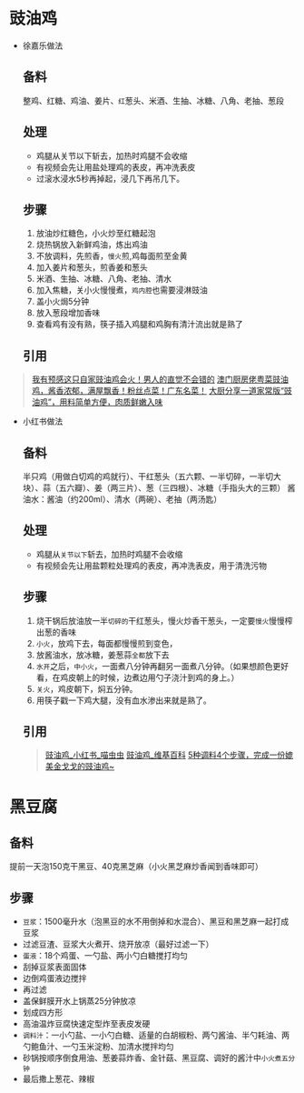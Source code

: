# 豉油鸡
- 徐嘉乐做法
	## 备料
	整鸡、红糖、鸡油、姜片、`红`葱头、米酒、生抽、冰糖、八角、老抽、葱段
	## 处理
	- 鸡腿从关节以下斩去，加热时鸡腿不会收缩
	- 有视频会先让用盐处理鸡的表皮，再冲洗表皮
	- 过滚水浸水5秒再掉起，浸几下再吊几下。
	## 步骤
	1. 放油炒红糖色，小火炒至红糖起泡
	2. 烧热锅放入新鲜鸡油，炼出鸡油
	3. 不放调料，先煎香，`慢火`煎,鸡每面煎至金黄
	4. 加入姜片和葱头，煎香姜和葱头
	5. 米酒、生抽、冰糖、八角、老抽、清水
	6. 加入焦糖，关小火慢慢煮，`鸡内腔`也需要浸淋豉油
	7. 盖小火焗5分钟
	8. 放入葱段增加香味
	9. 查看鸡有没有熟，筷子插入鸡腿和鸡胸有清汁流出就是熟了
	## 引用
> [我有预感这只自家豉油鸡会火！男人的直觉不会错的](https://www.bilibili.com/video/BV1Dd4y1L7wt/?spm_id_from=333.337.search-card.all.click&vd_source=eaf776518884d14bd74692dec0a81bb9)
> [澳门厨房佬粤菜豉油鸡，酱香浓郁，满屋飘香！粉丝点菜！广东名菜！](https://www.bilibili.com/video/BV1Hf4y157xt/?spm_id_from=333.788.recommend_more_video.-1&vd_source=eaf776518884d14bd74692dec0a81bb9)
> [大厨分享一道家常版“豉油鸡”，用料简单方便，肉质鲜嫩入味](https://www.bilibili.com/video/BV1T4411y7Hy/?spm_id_from=333.788.recommend_more_video.-1&vd_source=eaf776518884d14bd74692dec0a81bb9)

- 小红书做法
	## 备料
	半只鸡（用做白切鸡的鸡就行）、干红葱头（五六颗、一半切碎，一半切大块）、蒜（五六瓣）、姜（两三片）、葱（三四根）、冰糖（手指头大的三颗）
	酱油水：酱油（约200ml）、清水（两碗）、老抽（两汤匙）
	## 处理
	- 鸡腿从`关节以下`斩去，加热时鸡腿不会收缩
	- 有视频会先让用盐颗粒处理鸡的表皮，再冲洗表皮，用于清洗污物
	## 步骤
	1. 烧干锅后放油放一半`切碎的`干红葱头，慢火炒香干葱头，一定要`慢火`慢慢榨出葱的香味
	2. `小火`，放鸡下去，每面都慢慢煎到变色，
	3. 放酱油水，放冰糖，姜葱蒜`全都`放下去
	4. `水开`之后，`中小火`，一面煮八分钟再翻另一面煮八分钟。（如果想颜色更好看，在鸡皮朝上的时候，边煮边用勺子浇汁到鸡的身上。）
	5. `关火`，鸡皮朝下，焖五分钟。
	6. 用筷子戳一下鸡大腿，没有血水渗出来就是熟了。
	## 引用
	>[豉油鸡_小红书_喵虫虫](https://www.xiaohongshu.com/explore/648580fd000000001300f85b?app_platform=ios&app_version=7.91.1&share_from_user_hidden=true&type=normal&xhsshare=WeixinSession&appuid=590c409a82ec395985c52b4b&apptime=1687185472)
	>[豉油鸡_维基百科](https://zh.wikipedia.org/zh-cn/%E8%B1%89%E6%B2%B9%E9%9B%9E)
	>[5种调料4个步骤，完成一份媲美金戈戈的豉油鸡~](https://post.smzdm.com/p/a3drglzd/)
# 黑豆腐
## 备料
提前一天泡150克干黑豆、40克黑芝麻（小火黑芝麻炒香闻到香味即可）
## 步骤
- `豆浆`：1500毫升水（泡黑豆的水不用倒掉和水混合）、黑豆和黑芝麻一起打成豆浆
- 过滤豆渣、豆浆大火煮开、烧开放凉（最好过滤一下）
- `蛋液`：18个鸡蛋、一勺盐、两小勺白糖搅打均匀
- 刮掉豆浆表面固体
- 边倒鸡蛋液边搅拌
- 再过滤
- 盖保鲜膜开水上锅蒸25分钟放凉
- 划成四方形
- 高油温炸豆腐快速定型炸至表皮发硬
- `调料汁`：一小勺盐、一小勺白糖、适量的白胡椒粉、两勺酱油、半勺耗油、两勺鲍鱼汁、一勺玉米淀粉、加清水搅拌均匀
- 砂锅按顺序倒食用油、葱姜蒜炸香、金针菇、黑豆腐、调好的酱汁中`小火煮五分钟`
- 最后撒上葱花、辣椒